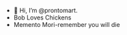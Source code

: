 - 👋 Hi, I’m @prontomart.
- Bob Loves Chickens
- Memento Mori-remember you will die

<!---
prontomart/prontomart is a ✨ special ✨ repository because its `README.md` (this file) appears on your GitHub profile.
You can click the Preview link to take a look at your changes.
--->
